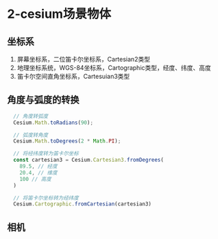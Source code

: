 # 2-cesium场景物体

## 坐标系

1. 屏幕坐标系，二位笛卡尔坐标系，Cartesian2类型
2. 地理坐标系统，WGS-84坐标系，Cartographic类型，经度、纬度、高度
3. 笛卡尔空间直角坐标系，Cartesuian3类型

## 角度与弧度的转换

```js
  // 角度转弧度 
  Cesium.Math.toRadians(90);

  // 弧度转角度
  Cesium.Math.toDegrees(2 * Math.PI);

  // 将经纬度转为笛卡尔坐标
  const cartesian3 = Cesium.Cartesian3.fromDegrees(
    89.5, // 经度
    20.4, // 维度
    100 // 高度
  )

  // 将笛卡尔坐标转为经纬度
  Cesium.Cartographic.fromCartesian(cartesian3)
```

## 相机
